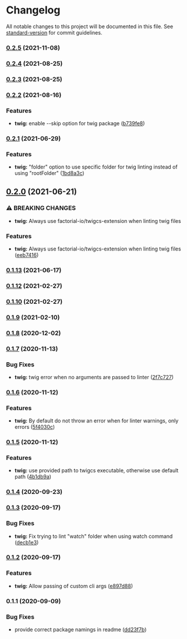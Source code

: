 # Changelog

All notable changes to this project will be documented in this file. See [standard-version](https://github.com/conventional-changelog/standard-version) for commit guidelines.

### [0.2.5](https://github.com/factorial-io/fstack/compare/twig/v0.2.4...twig/v0.2.5) (2021-11-08)

### [0.2.4](https://github.com/factorial-io/fstack/compare/twig/v0.2.3...twig/v0.2.4) (2021-08-25)

### [0.2.3](https://github.com/factorial-io/fstack/compare/twig/v0.2.2...twig/v0.2.3) (2021-08-25)

### [0.2.2](https://github.com/factorial-io/fstack/compare/twig/v0.2.1...twig/v0.2.2) (2021-08-16)


### Features

* **twig:** enable --skip option for twig package ([b739fe8](https://github.com/factorial-io/fstack/commit/b739fe8c5276da21b9b4c28378eaadb6de845156))

### [0.2.1](https://github.com/factorial-io/fstack/compare/twig/v0.2.0...twig/v0.2.1) (2021-06-29)


### Features

* **twig:** "folder" option to use specific folder for twig linting instead of using "rootFolder" ([1bd8a3c](https://github.com/factorial-io/fstack/commit/1bd8a3ca1fb6cf2e2906907d7d677f7cab5cb8ee))

## [0.2.0](https://github.com/factorial-io/fstack/compare/twig/v0.1.13...twig/v0.2.0) (2021-06-21)


### ⚠ BREAKING CHANGES

* **twig:** Always use factorial-io/twigcs-extension when linting twig files

### Features

* **twig:** Always use factorial-io/twigcs-extension when linting twig files ([eeb7416](https://github.com/factorial-io/fstack/commit/eeb7416574baf89cb61e357c86722b6a8c86f7de))

### [0.1.13](https://github.com/factorial-io/fstack/compare/twig/v0.1.12...twig/v0.1.13) (2021-06-17)

### [0.1.12](https://github.com/factorial-io/fstack/compare/twig/v0.1.10...twig/v0.1.12) (2021-02-27)

### [0.1.10](https://github.com/factorial-io/fstack/compare/twig/v0.1.8...twig/v0.1.10) (2021-02-27)

### [0.1.9](https://github.com/factorial-io/fstack/compare/twig/v0.1.8...twig/v0.1.9) (2021-02-10)

### [0.1.8](https://github.com/factorial-io/fstack/compare/twig/v0.1.7...twig/v0.1.8) (2020-12-02)

### [0.1.7](https://github.com/factorial-io/fstack/compare/twig/v0.1.6...twig/v0.1.7) (2020-11-13)


### Bug Fixes

* **twig:** twig error when no arguments are passed to linter ([2f7c727](https://github.com/factorial-io/fstack/commit/2f7c7275df19c3f5566c9ee4ea1670afa0905da2))

### [0.1.6](https://github.com/factorial-io/fstack/compare/twig/v0.1.5...twig/v0.1.6) (2020-11-12)


### Features

* **twig:** By default do not throw an error when for linter warnings, only errors ([5f4030c](https://github.com/factorial-io/fstack/commit/5f4030c62d58d10dc7de9289b6bcd7bfb02c0dde))

### [0.1.5](https://github.com/factorial-io/fstack/compare/twig/v0.1.4...twig/v0.1.5) (2020-11-12)


### Features

* **twig:** use provided path to twigcs executable, otherwise use default path ([4b1db9a](https://github.com/factorial-io/fstack/commit/4b1db9a7c7a55474c68fd9f93ab75099b649b98a))

### [0.1.4](https://github.com/factorial-io/fstack/compare/twig/v0.1.3...twig/v0.1.4) (2020-09-23)

### [0.1.3](https://github.com/factorial-io/fstack/compare/twig/v0.1.2...twig/v0.1.3) (2020-09-17)


### Bug Fixes

* **twig:** Fix trying to lint "watch" folder when using watch command ([decb1e3](https://github.com/factorial-io/fstack/commit/decb1e3353d599e3fccf3d99190c7fbd32ad2464))

### [0.1.2](https://github.com/factorial-io/fstack/compare/twig/v0.1.1...twig/v0.1.2) (2020-09-17)


### Features

* **twig:** Allow passing of custom cli args ([e897d88](https://github.com/factorial-io/fstack/commit/e897d88177278dbaba49585e1e57c1398c8c061a))

### 0.1.1 (2020-09-09)


### Bug Fixes

* provide correct package namings in readme ([dd23f7b](https://github.com/factorial-io/fstack/commit/dd23f7b32534dba5600559d8b1355113a4509a8d))

